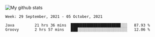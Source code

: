 ![My github stats](https://github-readme-stats.vercel.app/api?username=romvoid95&theme=gruvbox&include_all_commits=true&show_icons=true")

<!--START_SECTION:waka-->
```text
Week: 29 September, 2021 - 05 October, 2021

Java         21 hrs 36 mins  ██████████████████████░░░   87.93 % 
Groovy       2 hrs 57 mins   ███░░░░░░░░░░░░░░░░░░░░░░   12.06 % 
```
<!--END_SECTION:waka-->
